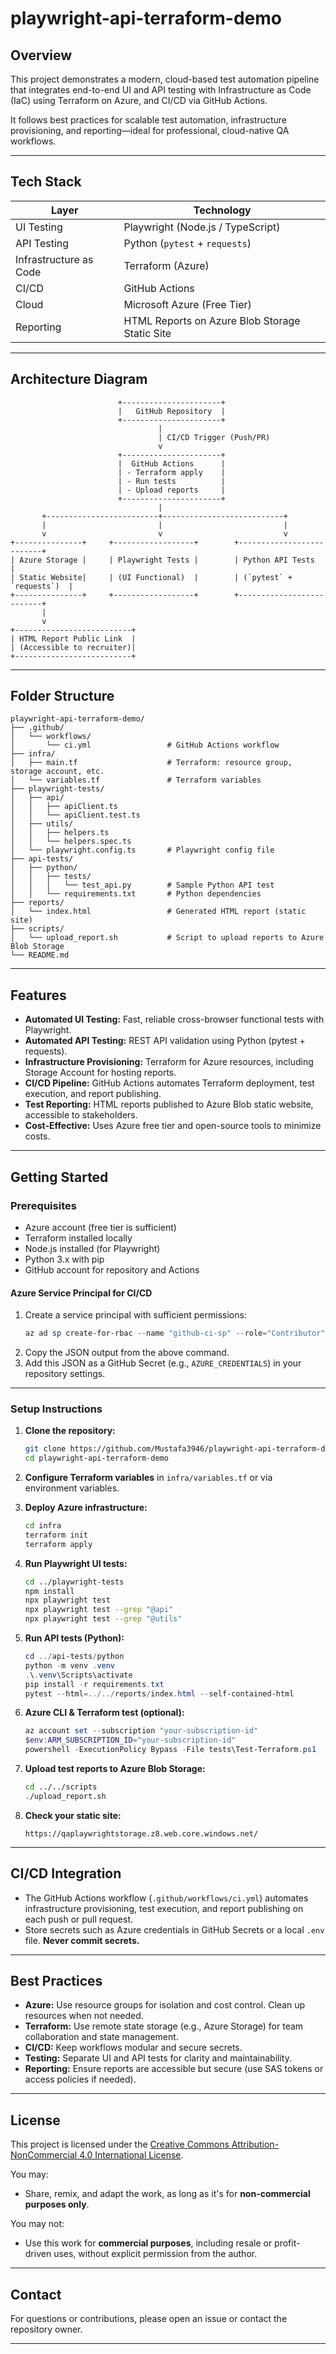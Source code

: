 # playwright-api-terraform-demo

## Overview

This project demonstrates a modern, cloud-based test automation pipeline that integrates end-to-end UI and API testing with Infrastructure as Code (IaC) using Terraform on Azure, and CI/CD via GitHub Actions.

It follows best practices for scalable test automation, infrastructure provisioning, and reporting—ideal for professional, cloud-native QA workflows.

---

## Tech Stack

| Layer                  | Technology                                      |
|------------------------|------------------------------------------------|
| UI Testing             | Playwright (Node.js / TypeScript)              |
| API Testing            | Python (`pytest` + `requests`)                 |
| Infrastructure as Code | Terraform (Azure)                              |
| CI/CD                  | GitHub Actions                                 |
| Cloud                  | Microsoft Azure (Free Tier)                    |
| Reporting              | HTML Reports on Azure Blob Storage Static Site |

---

## Architecture Diagram

```text
                        +----------------------+
                        |   GitHub Repository  |
                        +----------------------+
                                 |
                                 | CI/CD Trigger (Push/PR)
                                 v
                        +----------------------+
                        |  GitHub Actions      |
                        | - Terraform apply    |
                        | - Run tests          |
                        | - Upload reports     |
                        +----------------------+
                                 |
       +-------------------------+---------------------------+
       |                         |                           |
       v                         v                           v
+---------------+     +------------------+        +--------------------------+
| Azure Storage |     | Playwright Tests |        | Python API Tests         |
| Static Website|     | (UI Functional)  |        | (`pytest` + `requests`)  |
+---------------+     +------------------+        +--------------------------+
       |
       v
+--------------------------+
| HTML Report Public Link  |
| (Accessible to recruiter)|
+--------------------------+
```

---

## Folder Structure

```
playwright-api-terraform-demo/
├── .github/
│   └── workflows/
│       └── ci.yml                 # GitHub Actions workflow
├── infra/
│   ├── main.tf                    # Terraform: resource group, storage account, etc.
│   └── variables.tf               # Terraform variables
├── playwright-tests/
│   ├── api/
│   │   ├── apiClient.ts
│   │   └── apiClient.test.ts      
│   ├── utils/
│   │   ├── helpers.ts
│   │   └── helpers.spec.ts        
│   └── playwright.config.ts       # Playwright config file
├── api-tests/
│   ├── python/
│   │   ├── tests/
│   │   │   └── test_api.py        # Sample Python API test
│   │   └── requirements.txt       # Python dependencies
├── reports/
│   └── index.html                 # Generated HTML report (static site)
├── scripts/
│   └── upload_report.sh           # Script to upload reports to Azure Blob Storage
└── README.md
```

---

## Features

- **Automated UI Testing:** Fast, reliable cross-browser functional tests with Playwright.
- **Automated API Testing:** REST API validation using Python (pytest + requests).
- **Infrastructure Provisioning:** Terraform for Azure resources, including Storage Account for hosting reports.
- **CI/CD Pipeline:** GitHub Actions automates Terraform deployment, test execution, and report publishing.
- **Test Reporting:** HTML reports published to Azure Blob static website, accessible to stakeholders.
- **Cost-Effective:** Uses Azure free tier and open-source tools to minimize costs.

---

## Getting Started

### Prerequisites

- Azure account (free tier is sufficient)
- Terraform installed locally
- Node.js installed (for Playwright)
- Python 3.x with pip
- GitHub account for repository and Actions

#### Azure Service Principal for CI/CD

1. Create a service principal with sufficient permissions:
    ```powershell
    az ad sp create-for-rbac --name "github-ci-sp" --role="Contributor" --scopes="/subscriptions/<YOUR_SUBSCRIPTION_ID>" --sdk-auth
    ```
2. Copy the JSON output from the above command.
3. Add this JSON as a GitHub Secret (e.g., `AZURE_CREDENTIALS`) in your repository settings.

---

### Setup Instructions

1. **Clone the repository:**
    ```bash
    git clone https://github.com/Mustafa3946/playwright-api-terraform-demo.git
    cd playwright-api-terraform-demo
    ```

2. **Configure Terraform variables** in `infra/variables.tf` or via environment variables.

3. **Deploy Azure infrastructure:**
    ```bash
    cd infra
    terraform init
    terraform apply
    ```

4. **Run Playwright UI tests:**
    ```bash
    cd ../playwright-tests
    npm install
    npx playwright test
    npx playwright test --grep "@api"
    npx playwright test --grep "@utils"
    ```

5. **Run API tests (Python):**
    ```powershell
    cd ../api-tests/python
    python -m venv .venv
    .\.venv\Scripts\activate
    pip install -r requirements.txt
    pytest --html=../../reports/index.html --self-contained-html
    ```

6. **Azure CLI & Terraform test (optional):**
    ```powershell
    az account set --subscription "your-subscription-id"
    $env:ARM_SUBSCRIPTION_ID="your-subscription-id"
    powershell -ExecutionPolicy Bypass -File tests\Test-Terraform.ps1
    ```

7. **Upload test reports to Azure Blob Storage:**
    ```bash
    cd ../../scripts
    ./upload_report.sh
    ```

8. **Check your static site:**
    ```
    https://qaplaywrightstorage.z8.web.core.windows.net/
    ```

---

## CI/CD Integration

- The GitHub Actions workflow (`.github/workflows/ci.yml`) automates infrastructure provisioning, test execution, and report publishing on each push or pull request.
- Store secrets such as Azure credentials in GitHub Secrets or a local `.env` file. **Never commit secrets.**

---

## Best Practices

- **Azure:** Use resource groups for isolation and cost control. Clean up resources when not needed.
- **Terraform:** Use remote state storage (e.g., Azure Storage) for team collaboration and state management.
- **CI/CD:** Keep workflows modular and secure secrets.
- **Testing:** Separate UI and API tests for clarity and maintainability.
- **Reporting:** Ensure reports are accessible but secure (use SAS tokens or access policies if needed).

---

## License

This project is licensed under the [Creative Commons Attribution-NonCommercial 4.0 International License](https://creativecommons.org/licenses/by-nc/4.0/).

You may:
- Share, remix, and adapt the work, as long as it's for **non-commercial purposes only**.

You may not:
- Use this work for **commercial purposes**, including resale or profit-driven uses, without explicit permission from the author.

---

## Contact

For questions or contributions, please open an issue or contact the repository owner.

---

